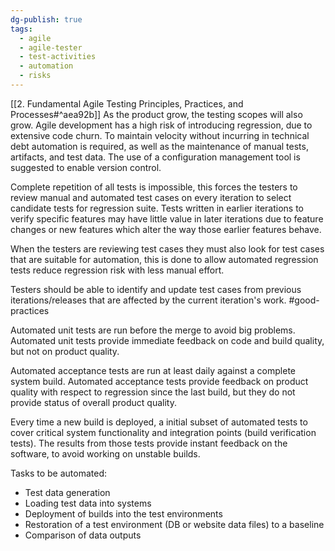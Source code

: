 ```yaml
---
dg-publish: true
tags:
  - agile
  - agile-tester
  - test-activities
  - automation
  - risks
---
```

[[2. Fundamental Agile Testing Principles, Practices, and Processes#^aea92b]]
As the product grow, the testing scopes will also grow.
Agile development has a high risk of introducing regression, due to extensive code churn.
To maintain velocity without incurring in technical debt automation is required, as well as the maintenance of manual tests, artifacts, and test data.
The use of a configuration management tool is suggested to enable version control.

Complete repetition of all tests is impossible, this forces the testers to review manual and automated test cases on every iteration to select candidate tests for regression suite.
Tests written in earlier iterations to verify specific features may have little value in later iterations due to feature changes or new features which alter the way those earlier features behave.

When the testers are reviewing test cases they must also look for test cases that are suitable for automation, this is done to allow automated regression tests reduce regression risk with less manual effort.

Testers should be able to identify and update test cases from previous iterations/releases that are affected by the current iteration's work. #good-practices

Automated unit tests are run before the merge to avoid big problems. Automated unit tests provide immediate feedback on code and build quality, but not on product quality.

Automated acceptance tests are run at least daily against a complete system build. Automated acceptance tests provide feedback on product quality with respect to regression since the last build, but they do not provide status of overall product quality.

Every time a new build is deployed, a initial subset of automated tests to cover critical system functionality and integration points (build verification tests). The results from those tests provide instant feedback on the software, to avoid working on unstable builds.

Tasks to be automated:
- Test data generation
- Loading test data into systems
- Deployment of builds into the test environments
- Restoration of a test environment (DB or website data files) to a baseline
- Comparison of data outputs
